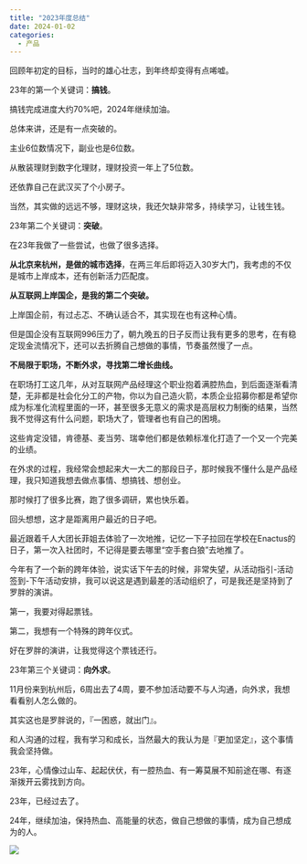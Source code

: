 ```yaml
---
title: "2023年度总结"
date: 2024-01-02
categories:
  - 产品
---
```



回顾年初定的目标，当时的雄心壮志，到年终却变得有点唏嘘。

<!-- more -->

23年的第一个关键词：**搞钱**。

搞钱完成进度大约70%吧，2024年继续加油。

总体来讲，还是有一点突破的。

主业6位数情况下，副业也是6位数。

从散装理财到数字化理财，理财投资一年上了5位数。

还依靠自己在武汉买了个小房子。

当然，其实做的远远不够，理财这块，我还欠缺非常多，持续学习，让钱生钱。

23年第二个关键词：**突破**。

在23年我做了一些尝试，也做了很多选择。

**从北京来杭州，是做的城市选择**，在两三年后即将迈入30岁大门，我考虑的不仅是城市上岸成本，还有创新活力匹配度。

**从互联网上岸国企，是我的第二个突破。**

上岸国企前，有过忐忑、不确认适合不，其实现在也有这种心情。

但是国企没有互联网996压力了，朝九晚五的日子反而让我有更多的思考，在有稳定现金流情况下，还可以去折腾自己想做的事情，节奏虽然慢了一点。

**不局限于职场，不断外求，寻找第二增长曲线。**

在职场打工这几年，从对互联网产品经理这个职业抱着满腔热血，到后面逐渐看清楚，无非都是社会化分工的产物，你以为自己造火箭，本质企业招募你都是希望你成为标准化流程里面的一环，甚至很多无意义的需求是高层权力制衡的结果，当然我不觉得这有什么问题，职场大了，管理者也有自己的困境。

这些肯定没错，肯德基、麦当劳、瑞幸他们都是依赖标准化打造了一个又一个完美的业绩。

在外求的过程，我经常会想起来大一大二的那段日子，那时候我不懂什么是产品经理，我只知道我想去做点事情、想搞钱、想创业。

那时候打了很多比赛，跑了很多调研，累也快乐着。

回头想想，这才是距离用户最近的日子吧。

最近跟着千人大团长菲姐去体验了一次地推，记忆一下子拉回在学校在Enactus的日子，第一次入社团时，不记得是要去哪里“空手套白狼”去地推了。

今年有了一个新的跨年体验，说实话下午去的时候，非常失望，从活动指引-活动签到-下午活动安排，我可以说这是遇到最差的活动组织了，可是我还是坚持到了罗胖的演讲。

第一，我要对得起票钱。

第二，我想有一个特殊的跨年仪式。

好在罗胖的演讲，让我觉得这个票钱还行。

23年第三个关键词：**向外求**。

11月份来到杭州后，6周出去了4周，要不参加活动要不与人沟通，向外求，我想看看别人怎么做的。

其实这也是罗胖说的，『一困惑，就出门』。

和人沟通的过程，我有学习和成长，当然最大的我认为是『更加坚定』，这个事情我会坚持做。

23年，心情像过山车、起起伏伏，有一腔热血、有一筹莫展不知前途在哪、有逐渐拨开云雾找到方向。

23年，已经过去了。

24年，继续加油，保持热血、高能量的状态，做自己想做的事情，成为自己想成为的人。

![](../../assets/images/placeholder.png)
